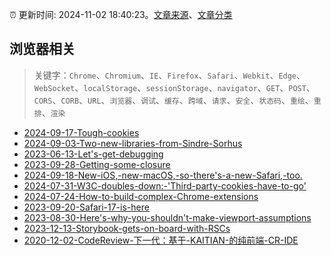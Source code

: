 :alarm_clock: 更新时间: 2024-11-02 18:40:23。[文章来源](/README.md)、[文章分类](/TAGS.md)

## 浏览器相关


> 关键字：`Chrome`、`Chromium`、`IE`、`Firefox`、`Safari`、`Webkit`、`Edge`、`WebSocket`、`localStorage`、`sessionStorage`、`navigator`、`GET`、`POST`、`CORS`、`CORB`、`URL`、`浏览器`、`调试`、`缓存`、`跨域`、`请求`、`安全`、`状态码`、`重绘`、`重排`、`渲染`



- [2024-09-17-Tough-cookies](https://nodeweekly.com/issues/548) 
- [2024-09-03-Two-new-libraries-from-Sindre-Sorhus](https://nodeweekly.com/issues/546) 
- [2023-06-13-Let's-get-debugging](https://nodeweekly.com/issues/490) 
- [2023-09-28-Getting-some-closure](https://javascriptweekly.com/issues/656) 
- [2024-09-18-New-iOS,-new-macOS,-so-there's-a-new-Safari,-too.](https://frontendfoc.us/issues/660) 
- [2024-07-31-W3C-doubles-down:-'Third-party-cookies-have-to-go'](https://frontendfoc.us/issues/654) 
- [2024-07-24-How-to-build-complex-Chrome-extensions](https://frontendfoc.us/issues/653) 
- [2023-09-20-Safari-17-is-here](https://frontendfoc.us/issues/610) 
- [2023-08-30-Here's-why-you-shouldn't-make-viewport-assumptions](https://frontendfoc.us/issues/607) 
- [2023-12-13-Storybook-gets-on-board-with-RSCs](https://react.statuscode.com/issues/366) 
- [2020-12-02-CodeReview-下一代：基于-KAITIAN-的纯前端-CR-IDE](https://fed.taobao.org/blog/taofed/do71ct/uyaxag) 
